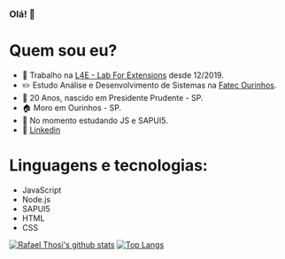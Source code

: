 ### Olá! 👋

# Quem sou eu?
- 🏢 Trabalho na [L4E - Lab For Extensions](https://lab4e.com.br/) desde 12/2019.
- ✏️ Estudo Análise e Desenvolvimento de Sistemas na [Fatec Ourinhos](https://www.fatecourinhos.edu.br/).
- 🎁 20 Anos, nascido em Presidente Prudente - SP.
- 🏠 Moro em Ourinhos - SP.
- 🌱 No momento estudando JS e SAPUI5.
- 💬 [Linkedin](https://www.linkedin.com/in/rafaelthosi/)

# Linguagens e tecnologias:
-  JavaScript
-  Node.js
-  SAPUI5
-  HTML
-  CSS


[![Rafael Thosi's github stats](https://github-readme-stats.vercel.app/api?username=rafaelthosi&show_icons=true&theme=gruvbox)](https://github.com/rafaelthosi/github-readme-stats)
[![Top Langs](https://github-readme-stats.vercel.app/api/top-langs/?username=rafaelthosi&show_icons=true&theme=gruvbox)](https://github.com/rafaelthosi/github-readme-stats)
